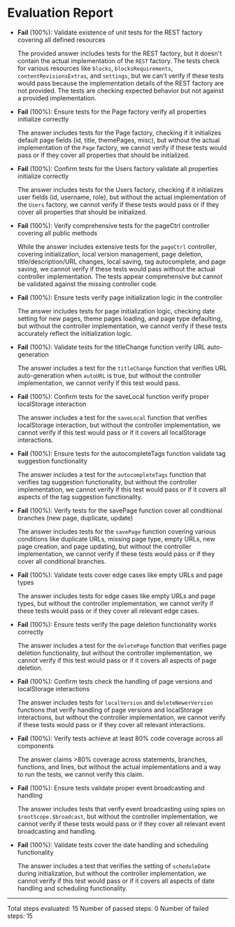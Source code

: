 # Evaluation Report

- **Fail** (100%): Validate existence of unit tests for the REST factory covering all defined resources

    The provided answer includes tests for the REST factory, but it doesn't contain the actual implementation of the `REST` factory. The tests check for various resources like `blocks`, `blocksRequirements`, `contentRevisionsExtras`, and `settings`, but we can't verify if these tests would pass because the implementation details of the REST factory are not provided. The tests are checking expected behavior but not against a provided implementation.

- **Fail** (100%): Ensure tests for the Page factory verify all properties initialize correctly

    The answer includes tests for the Page factory, checking if it initializes default page fields (id, title, themePages, misc), but without the actual implementation of the `Page` factory, we cannot verify if these tests would pass or if they cover all properties that should be initialized.

- **Fail** (100%): Confirm tests for the Users factory validate all properties initialize correctly

    The answer includes tests for the Users factory, checking if it initializes user fields (id, username, role), but without the actual implementation of the `Users` factory, we cannot verify if these tests would pass or if they cover all properties that should be initialized.

- **Fail** (100%): Verify comprehensive tests for the pageCtrl controller covering all public methods

    While the answer includes extensive tests for the `pageCtrl` controller, covering initialization, local version management, page deletion, title/description/URL changes, local saving, tag autocomplete, and page saving, we cannot verify if these tests would pass without the actual controller implementation. The tests appear comprehensive but cannot be validated against the missing controller code.

- **Fail** (100%): Ensure tests verify page initialization logic in the controller

    The answer includes tests for page initialization logic, checking date setting for new pages, theme pages loading, and page type defaulting, but without the controller implementation, we cannot verify if these tests accurately reflect the initialization logic.

- **Fail** (100%): Validate tests for the titleChange function verify URL auto-generation

    The answer includes a test for the `titleChange` function that verifies URL auto-generation when `autoURL` is true, but without the controller implementation, we cannot verify if this test would pass.

- **Fail** (100%): Confirm tests for the saveLocal function verify proper localStorage interaction

    The answer includes a test for the `saveLocal` function that verifies localStorage interaction, but without the controller implementation, we cannot verify if this test would pass or if it covers all localStorage interactions.

- **Fail** (100%): Ensure tests for the autocompleteTags function validate tag suggestion functionality

    The answer includes a test for the `autocompleteTags` function that verifies tag suggestion functionality, but without the controller implementation, we cannot verify if this test would pass or if it covers all aspects of the tag suggestion functionality.

- **Fail** (100%): Verify tests for the savePage function cover all conditional branches (new page, duplicate, update)

    The answer includes tests for the `savePage` function covering various conditions like duplicate URLs, missing page type, empty URLs, new page creation, and page updating, but without the controller implementation, we cannot verify if these tests would pass or if they cover all conditional branches.

- **Fail** (100%): Validate tests cover edge cases like empty URLs and page types

    The answer includes tests for edge cases like empty URLs and page types, but without the controller implementation, we cannot verify if these tests would pass or if they cover all relevant edge cases.

- **Fail** (100%): Ensure tests verify the page deletion functionality works correctly

    The answer includes a test for the `deletePage` function that verifies page deletion functionality, but without the controller implementation, we cannot verify if this test would pass or if it covers all aspects of page deletion.

- **Fail** (100%): Confirm tests check the handling of page versions and localStorage interactions

    The answer includes tests for `localVersion` and `deleteNewerVersion` functions that verify handling of page versions and localStorage interactions, but without the controller implementation, we cannot verify if these tests would pass or if they cover all relevant interactions.

- **Fail** (100%): Verify tests achieve at least 80% code coverage across all components

    The answer claims >80% coverage across statements, branches, functions, and lines, but without the actual implementations and a way to run the tests, we cannot verify this claim.

- **Fail** (100%): Ensure tests validate proper event broadcasting and handling

    The answer includes tests that verify event broadcasting using spies on `$rootScope.$broadcast`, but without the controller implementation, we cannot verify if these tests would pass or if they cover all relevant event broadcasting and handling.

- **Fail** (100%): Validate tests cover the date handling and scheduling functionality

    The answer includes a test that verifies the setting of `scheduleDate` during initialization, but without the controller implementation, we cannot verify if this test would pass or if it covers all aspects of date handling and scheduling functionality.

---

Total steps evaluated: 15
Number of passed steps: 0
Number of failed steps: 15